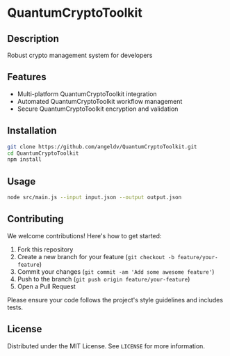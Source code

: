 # QuantumCryptoToolkit

## Description

Robust crypto management system for developers

## Features

- Multi-platform QuantumCryptoToolkit integration
- Automated QuantumCryptoToolkit workflow management
- Secure QuantumCryptoToolkit encryption and validation
## Installation

```bash
git clone https://github.com/angeldv/QuantumCryptoToolkit.git
cd QuantumCryptoToolkit
npm install
```

## Usage

```bash
node src/main.js --input input.json --output output.json
```

## Contributing

We welcome contributions! Here's how to get started:

1. Fork this repository
2. Create a new branch for your feature (`git checkout -b feature/your-feature`)
3. Commit your changes (`git commit -am 'Add some awesome feature'`)
4. Push to the branch (`git push origin feature/your-feature`)
5. Open a Pull Request

Please ensure your code follows the project's style guidelines and includes tests.

## License

Distributed under the MIT License. See `LICENSE` for more information.
